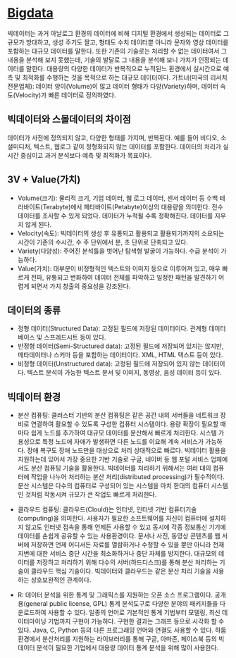 # [Bigdata](https://github.com/11618nathan/Bigdata) 

빅데이터는 과거 아날로그 환경의 데이터에 비해 디지털 환경에서 생성되는 데이터로 그 규모가 방대하고, 생성 주기도 짤고, 형태도 수치 데이터뿐 아니라 문자와 영상 데이터를 포함하는 대규모 데이터를 말한다. 또한 기존의 기술로는 처리할 수 없는 데이터여서 그 내용을 분석해 보지 못했는데, 기술의 발달로 그 내용을 분석해 보니 가치가 인정되는 데이터를 말한다. 대용량의 다양한 데이터가 반복적으로 누적된느 환경에서 실시간으로 예측 및 최적화를 수행하는 것을 목적으로 하는 대규모 데이터이다. 가트너(미국의 리서치 전문업체): 데이터 양이(Volume)이 많고 데이터 형태가 다양(Variety)하며, 데이터 속도(Velocity)가 빠른 데이터로 정의하였다.

## 빅데이터와 스몰데이터의 차이점

데이터가 사전에 정의되지 않고, 다양한 형태를 가지며, 반복된다. 예를 들어 비디오, 소셜미디처, 텍스트, 웹로그 같이 정형화되지 않는 데이터를 포함한다. 데이터의 처리가 실시간 중심이고 과거 분석보다 예측 및 최적화가 목표이다.

## 3V + Value(가치)
* Volume(크기): 물리적 크기, 기업 데이터, 웹 로그 데이터, 센서 데이터 등 수백 테라바이트(Terabyte)에서 페타바이트(Petabyte)이상의 대용량을 의미한다. 전수 데이터를 조사할 수 있게 되었다. 데이터가 누적될 수록 정확해진다. 데이터를 지우지 않게 된다.
* Velocity(속도): 빅데이터의 생성 후 유통되고 활용되고 활용되기까지의 소요되는 시간이 기존의 수시간, 수 주 단위에서 분, 초 단위로 단축되고 있다.
* Variety(다양성): 주어진 분석틀을 벗어난 탐색형 발굴이 가능하다. 수급 분석이 가능하다. 
* Value(가치): 대부분이 비정형적인 텍스트와 이미지 등으로 이루어져 있고, 매우 빠르게 전파, 유통되고 변화하여 데이터 전체를 파악하고 일정한 패턴을 발견하기 어렵게 되면서 가치 창출의 중요성을 강조된다.

## 데이터의 종류
* 정형 데이터(Structured Data): 고정된 필드에 저장된 데이터이다. 관계형 데이터베이스 및 스프레드시트 등이 있다.
* 반정형 데이터(Semi-Structured data): 고정된 필드에 저장되어 있지는 않지만, 메타데이터나 스키마 등을 포함하는 데이터이다. XML, HTML 텍스트 등이 있다.
* 비정형 데이터(Unstructured data): 고정된 필드에 저장되어 있지 않는 데이터이다. 텍스트 분석이 가능한 텍스트 문서 및 이미지, 동영상, 음성 데이터 등이 있다.

## 빅데이터 환경
* 분산 컴퓨팅: 클러스터 기반의 분산 컴퓨팅은 같은 공간 내의 서버들을 네트워크 장비로 연결하여 활요할 수 있도록 구성한 컴퓨터 시스템이다. 용량 확장이 필요할 때마다 쉽게 노드를 추가하여 대규모 데이터를 분산해서 빠르게 처리한다. 시스템 가용성으로 특정 노드에 자애가 발생하면 다른 노드를 이요해 계속 서비스가 가능하다. 장애 복구도 장애 노드만을 대상으로 처리 상대적으로 빠르다. 빅데이터 활용을 지원하는데 있어서 가장 중요한 기반 기술로 구글, 네이버 등 웹 포털 서비스 업체에서도 분산 컴퓨팅 기술을 활용한다. 빅데이터를 처리하기 위해서는 여러 대의 컴퓨터에 작업을 나누어 처리하는 분산 처리(distributed processing)가 필수적이다. 분산 시스템은 다수의 컴퓨터로 구성되어 있는 시스템을 마치 한대의 컴퓨터 시스템인 것처럼 작동시켜 규모가 큰 작업도 빠르게 처리한다.

* 클라우드 컴퓨팅: 클라우드(Clould)는 인터넷, 인터넷 기반 컴퓨터기술(computing)을 의미한다. 사용자가 필요한 소프트웨어를 자신이 컴퓨터에 설치하지 않고도 인터넷 접속을 통해 언제든 사용할 수 있고 동시에 각종 정보통신 기기에 데이터를 손쉽게 공유할 수 있는 사용환경이다. 문서나 사진, 동영상 콘텐츠를 웹 서버에 저장하면 언제 어디서든 자료를 열람하거나 수정할 수 있을 뿐만 아니라 천재지변에 대한 서비스 중단 시간을 최소화하거나 중단 자체를 방지한다. 대규모의 데이터를 저장하고 처리하기 위해 다수의 서버(하드디스크)를 통해 분산 처리하는 기술이 클라우드 핵심 기술이다. 빅데이터와 클라우드는 같은 분산 처리 기술을 사용하는 상호보완적인 관계이다.

* R: 데이터 분석을 위한 통계 및 그래픽스를 지원하는 오픈 소스 프로그램이다. 공개용(general public license, GPL) 통계 분석도구로 다양한 분야의 패키지들을 다운로드하여 사용할 수 있다. 일종의 언어로 기본적인 통계 기법부터 모델링, 최신 데이터마이닝 기법까지 구현이 가능하다. 구현한 결과는 그래프 등으로 시각화 할 수 있다. Java, C, Python 등의 다른 프로그래밍 언어와 연결도 사용할 수 있다. 하둡 환경에서 분산처리를 지원하는 라이브러리를 통해 구글, 아마존, 페이스북 등의 빅데이터 분석이 필요한 기업에서 대용량 데이터 통계 분석을 위해 많이 사용한다.
